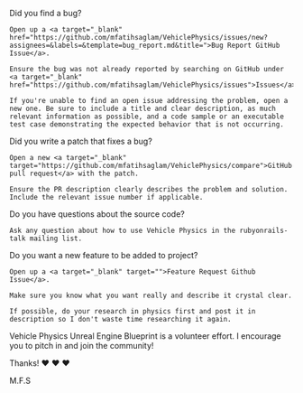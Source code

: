 Did you find a bug?

    Open up a <a target="_blank" href="https://github.com/mfatihsaglam/VehiclePhysics/issues/new?assignees=&labels=&template=bug_report.md&title=">Bug Report GitHub Issue</a>.

    Ensure the bug was not already reported by searching on GitHub under <a target="_blank" href="https://github.com/mfatihsaglam/VehiclePhysics/issues">Issues</a>.

    If you're unable to find an open issue addressing the problem, open a new one. Be sure to include a title and clear description, as much relevant information as possible, and a code sample or an executable test case demonstrating the expected behavior that is not occurring.

Did you write a patch that fixes a bug?

    Open a new <a target="_blank" target="https://github.com/mfatihsaglam/VehiclePhysics/compare">GitHub pull request</a> with the patch.

    Ensure the PR description clearly describes the problem and solution. Include the relevant issue number if applicable.

Do you have questions about the source code?

    Ask any question about how to use Vehicle Physics in the rubyonrails-talk mailing list.

Do you want a new feature to be added to project?
  
    Open up a <a target="_blank" target="">Feature Request Github Issue</a>.
    
    Make sure you know what you want really and describe it crystal clear.
    
    If possible, do your research in physics first and post it in description so I don't waste time researching it again.

Vehicle Physics Unreal Engine Blueprint is a volunteer effort. I encourage you to pitch in and join the community!

Thanks! ❤️ ❤️ ❤️

M.F.S
